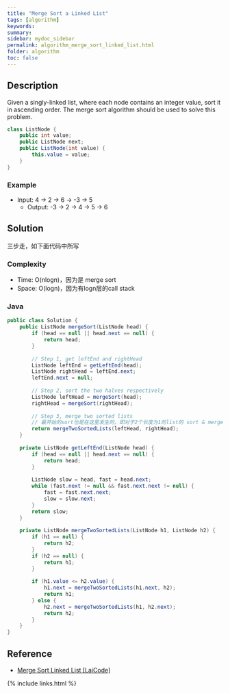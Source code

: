 ```yaml
---
title: "Merge Sort a Linked List"
tags: [algorithm]
keywords:
summary:
sidebar: mydoc_sidebar
permalink: algorithm_merge_sort_linked_list.html
folder: algorithm
toc: false
---
```


## Description
Given a singly-linked list, where each node contains an integer value, sort it in ascending order. 
The merge sort algorithm should be used to solve this problem.
```java
class ListNode {
    public int value;
    public ListNode next;
    public ListNode(int value) {
        this.value = value;
    }
}
```

### Example
* Input: 4 -> 2 -> 6 -> -3 -> 5
  * Output: -3 -> 2 -> 4 -> 5 -> 6

## Solution
三步走，如下面代码中所写

### Complexity
* Time: O(nlogn)，因为是 merge sort
* Space: O(logn)，因为有logn层的call stack

### Java
```java
public class Solution {
    public ListNode mergeSort(ListNode head) {
        if (head == null || head.next == null) {
            return head;
        }
      
        // Step 1, get leftEnd and rightHead
        ListNode leftEnd = getLeftEnd(head);
        ListNode rightHead = leftEnd.next;
        leftEnd.next = null;
        
        // Step 2, sort the two halves respectively
        ListNode leftHead = mergeSort(head);
        rightHead = mergeSort(rightHead);
      
        // Step 3, merge two sorted lists
        // 最开始的sort也是在这里发生的，即对于2个长度为1的list的 sort & merge
        return mergeTwoSortedLists(leftHead, rightHead);
    }
  
    private ListNode getLeftEnd(ListNode head) {
        if (head == null || head.next == null) {
            return head;
        }
      
        ListNode slow = head, fast = head.next;
        while (fast.next != null && fast.next.next != null) {
            fast = fast.next.next;
            slow = slow.next;
        }
        return slow;
    }
  
    private ListNode mergeTwoSortedLists(ListNode h1, ListNode h2) {
        if (h1 == null) {
            return h2;
        }
        if (h2 == null) {
            return h1;
        }
      
        if (h1.value <= h2.value) {
            h1.next = mergeTwoSortedLists(h1.next, h2);
            return h1;
        } else {
            h2.next = mergeTwoSortedLists(h1, h2.next);
            return h2;
        }
    }
}
```

## Reference
* [Merge Sort Linked List [LaiCode]](https://app.laicode.io/app/problem/29)

{% include links.html %}

